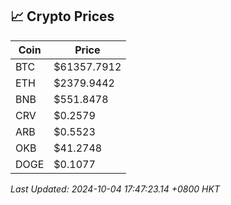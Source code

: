 ## 📈 Crypto Prices

| Coin | Price |
| ---- | ----- |
| BTC | $61357.7912 |
| ETH | $2379.9442 |
| BNB | $551.8478 |
| CRV | $0.2579 |
| ARB | $0.5523 |
| OKB | $41.2748 |
| DOGE | $0.1077 |

_Last Updated: 2024-10-04 17:47:23.14 +0800 HKT_